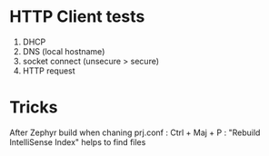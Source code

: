 # HTTP Client tests

1. DHCP
2. DNS (local hostname)
3. socket connect (unsecure > secure)
4. HTTP request

# Tricks

After Zephyr build when chaning prj.conf : Ctrl + Maj + P : "Rebuild IntelliSense Index" helps to find files